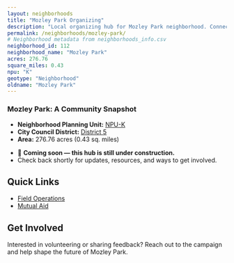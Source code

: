 ```yaml
---
layout: neighborhoods
title: "Mozley Park Organizing"
description: "Local organizing hub for Mozley Park neighborhood. Connect with field operations, mutual aid, and community organizing efforts."
permalink: /neighborhoods/mozley-park/
# Neighborhood metadata from neighborhoods_info.csv
neighborhood_id: 112
neighborhood_name: "Mozley Park"
acres: 276.76
square_miles: 0.43
npu: "K"
geotype: "Neighborhood"
oldname: "Mozley Park"
---
```


### **Mozley Park: A Community Snapshot**

  * **Neighborhood Planning Unit:** [NPU-K](https://www.atlantaga.gov/government/departments/city-planning/neighborhood-planning-units/neighborhood-and-npu-contacts)
  * **City Council District:** [District 5](https://citycouncil.atlantaga.gov/council-members)
  * **Area:** 276.76 acres (0.43 sq. miles)

- 🚧 **Coming soon — this hub is still under construction.**
- Check back shortly for updates, resources, and ways to get involved.

## Quick Links

- [Field Operations](./field-ops/)
- [Mutual Aid](./mutual-aid/)

## Get Involved

Interested in volunteering or sharing feedback? Reach out to the campaign and help shape the future of Mozley Park.
